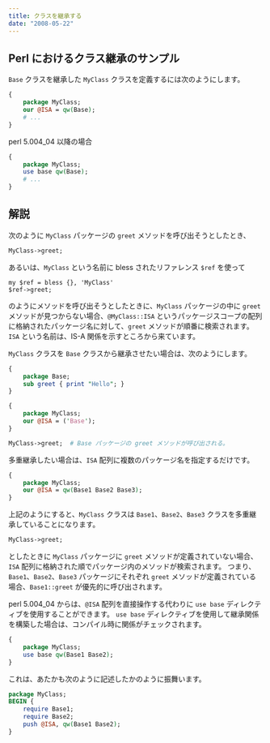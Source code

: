 ```yaml
---
title: クラスを継承する
date: "2008-05-22"
---
```


Perl におけるクラス継承のサンプル
----

`Base` クラスを継承した `MyClass` クラスを定義するには次のようにします。

```perl
{
    package MyClass;
    our @ISA = qw(Base);
    # ...
}
```

perl 5.004_04 以降の場合

```perl
{
    package MyClass;
    use base qw(Base);
    # ...
}
```

解説
----

次のように `MyClass` パッケージの `greet` メソッドを呼び出そうとしたとき、

```perl
MyClass->greet;
```

あるいは、`MyClass` という名前に bless されたリファレンス `$ref` を使って

```
my $ref = bless {}, 'MyClass'
$ref->greet;
```

のようにメソッドを呼び出そうとしたときに、`MyClass` パッケージの中に `greet` メソッドが見つからない場合、`@MyClass::ISA` というパッケージスコープの配列に格納されたパッケージ名に対して、`greet` メソッドが順番に検索されます。
`ISA` という名前は、IS-A 関係を示すところから来ています。

`MyClass` クラスを `Base` クラスから継承させたい場合は、次のようにします。

```perl
{
    package Base;
    sub greet { print "Hello"; }
}

{
    package MyClass;
    our @ISA = ('Base');
}

MyClass->greet;  # Base パッケージの greet メソッドが呼び出される。
```

多重継承したい場合は、`ISA` 配列に複数のパッケージ名を指定するだけです。

```perl
{
    package MyClass;
    our @ISA = qw(Base1 Base2 Base3);
}
```

上記のようにすると、`MyClass` クラスは `Base1`、`Base2`、`Base3` クラスを多重継承していることになります。

```perl
MyClass->greet;
```

としたときに `MyClass` パッケージに `greet` メソッドが定義されていない場合、`ISA` 配列に格納された順でパッケージ内のメソッドが検索されます。
つまり、`Base1`、`Base2`、`Base3` パッケージにそれぞれ `greet` メソッドが定義されている場合、`Base1::greet` が優先的に呼び出されます。

perl 5.004_04 からは、`@ISA` 配列を直接操作する代わりに `use base` ディレクティブを使用することができます。
`use base` ディレクティブを使用して継承関係を構築した場合は、コンパイル時に関係がチェックされます。

```perl
{
    package MyClass;
    use base qw(Base1 Base2);
}
```

これは、あたかも次のように記述したかのように振舞います。

```perl
package MyClass;
BEGIN {
    require Base1;
    require Base2;
    push @ISA, qw(Base1 Base2);
}
```

